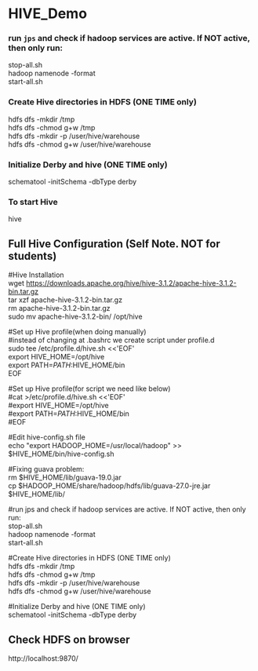 # HIVE_Demo

### run `jps` and check if hadoop services are active. If NOT active, then only run:
stop-all.sh  
hadoop namenode -format  
start-all.sh  

### Create Hive directories in HDFS (ONE TIME only)
hdfs dfs -mkdir /tmp  
hdfs dfs -chmod g+w /tmp  
hdfs dfs -mkdir -p /user/hive/warehouse  
hdfs dfs -chmod g+w /user/hive/warehouse  

### Initialize Derby and hive (ONE TIME only)
schematool -initSchema -dbType derby  

### To start Hive
hive  


## Full Hive Configuration (Self Note. NOT for students)  
#Hive Installation  
wget https://downloads.apache.org/hive/hive-3.1.2/apache-hive-3.1.2-bin.tar.gz  
tar xzf apache-hive-3.1.2-bin.tar.gz  
rm apache-hive-3.1.2-bin.tar.gz  
sudo mv apache-hive-3.1.2-bin/ /opt/hive  


#Set up Hive profile(when doing manually)  
#instead of changing at .bashrc we create script under profile.d  
sudo tee /etc/profile.d/hive.sh <<'EOF'    
export HIVE_HOME=/opt/hive  
export PATH=$PATH:$HIVE_HOME/bin  
EOF  

#Set up Hive profile(for script we  need like below)  
#cat >/etc/profile.d/hive.sh <<'EOF'  
#export HIVE_HOME=/opt/hive  
#export PATH=$PATH:$HIVE_HOME/bin  
#EOF  

#Edit hive-config.sh file  
echo "export HADOOP_HOME=/usr/local/hadoop" >> $HIVE_HOME/bin/hive-config.sh  

#Fixing guava problem:  
rm $HIVE_HOME/lib/guava-19.0.jar  
cp $HADOOP_HOME/share/hadoop/hdfs/lib/guava-27.0-jre.jar $HIVE_HOME/lib/  

#run jps and check if hadoop services are active. If NOT active, then only run:  
stop-all.sh  
hadoop namenode -format  
start-all.sh  

#Create Hive directories in HDFS (ONE TIME only)  
hdfs dfs -mkdir /tmp  
hdfs dfs -chmod g+w /tmp  
hdfs dfs -mkdir -p /user/hive/warehouse  
hdfs dfs -chmod g+w /user/hive/warehouse  

#Initialize Derby and hive (ONE TIME only)  
schematool -initSchema -dbType derby  



## Check HDFS on browser
http://localhost:9870/
